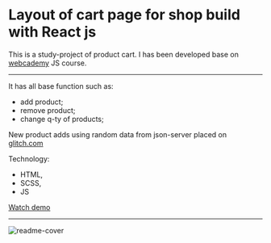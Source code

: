 # Layout of cart page for shop build with React js

This is a study-project of product cart. I has been developed base on [webcademy](https://webcademy.ru/) JS course. 

<hr>

It has all base function such as:
- add product;
- remove product;
- change q-ty of products;

New product adds using random data from json-server placed on [glitch.com](https://glitch.com/)


Technology:
- HTML,
- SCSS,
- JS


[Watch demo](https://nattyme.github.io/cart-build/)

<hr>

![readme-cover](https://github.com/user-attachments/assets/a4680e68-e286-494b-8ea0-4aa87ea70808)
